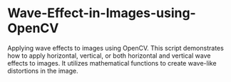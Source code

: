 # Wave-Effect-in-Images-using-OpenCV
Applying wave effects to images using OpenCV. This script demonstrates how to apply horizontal, vertical, or both horizontal and vertical wave effects to images. It utilizes mathematical functions to create wave-like distortions in the image.
